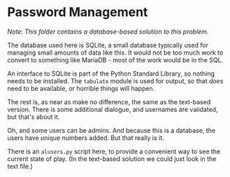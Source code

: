# Password Management

_Note: This folder contains a database-based solution to this problem._

The database used here is SQLite, a small database typically used
for managing small amounts of data like this. It would not be too
much work to convert to something like MariaDB - most of the work
would be in the SQL.

An interface to SQLite is part of the Python Standard Library, so nothing
needs to be installed. The `tabulate` module is used for output, so that
_does_ need to be available, or horrible things will happen.

The rest is, as near as make no difference, the same as the text-based
version. There is some additional dialogue, and usernames are validated,
but that's about it.

Oh, and some users can be admins. And because this is a database, the
users have unique numbers added. But that really is it.

There is an `alusers.py` script here, to provide a convenient way to see
the current state of play. (In the text-based solution we could just
look in the text file.)


